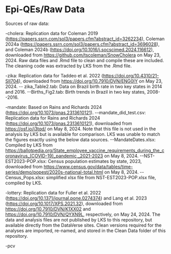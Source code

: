 # Epi-QEs/Raw Data
Sources of raw data:

-cholera: Replication data for Coleman 2019 (https://papers.ssrn.com/sol3/papers.cfm?abstract_id=3262234), Coleman 2024a (https://papers.ssrn.com/sol3/papers.cfm?abstract_id=3696028), and Coleman 2024b (https://doi.org/10.1016/j.socscimed.2024.116612), downloaded from https://github.com/tscoleman/SnowCholera on May 23, 2024. Raw data files and .Rmd file to clean and compile these are included. The cleaning code was extracted by LKS from the .Rmd file.

-zika: Replication data for Taddeo et al. 2022 (https://doi.org/10.4310/21-SII704), downloaded from https://doi.org/10.7910/DVN/ENG0IY on May 23, 2024.
-- zika_Table2.tab: Data on Brazil birth rate in two key states in 2014 and 2016.
--Births_Fig2.tab: Birth trends in Brazil in two key states, 2008--2016.

-mandate: Based on Rains and Richards 2024 (https://doi.org/10.1073/pnas.2313610121).
--mandate_did_test.csv: Replication data for Rains and Richards 2024 (https://doi.org/10.1073/pnas.2313610121), downloaded from https://osf.io/j3tqd/ on May 8, 2024. Note that this file is not used in the analysis by LKS but is available for comparison. LKS was unable to match the figures exactly using the below data sources.
--MandateDates.xlsx: Compiled by LKS from https://ballotpedia.org/State_employee_vaccine_requirements_during_the_coronavirus_(COVID-19)_pandemic,_2021-2023 on May 8, 2024.
--NST-EST2023-POP.xlsx: Census population estimates by state, 2023, downloaded from https://www.census.gov/data/tables/time-series/demo/popest/2020s-national-total.html on May 8, 2024.
--Census_Pops.xlsx: simplified xlsx file from NST-EST2023-POP.xlsx file, compiled by LKS.

-lottery: Replication data for Fuller et al. 2022 (https://doi.org/10.1371/journal.pone.0274374) and Lang et al. 2023 (https://doi.org/10.1017/XPS.2021.32), downloaded from https://doi.org/10.7910/DVN/K1XX02 and https://doi.org/10.7910/DVN/QYXN9L, respectively, on May 24, 2024.
The data and analysis files are not published by LKS to this repository, but available directly from the DataVerse sites.
Clean versions required for the analyses are imported, re-named, and stored in the Clean Data folder of this repository.

-pcv
